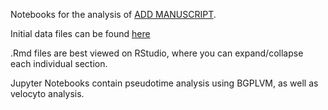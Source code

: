 Notebooks for the analysis of [ADD MANUSCRIPT](https://www.cell.com/immunity/fulltext/S1074-7613(19)30001-9).

Initial data files can be found [here](https://figshare.com/projects/Treg_scRNA-seq/38864)

.Rmd files are best viewed on RStudio, where you can expand/collapse each individual section.

Jupyter Notebooks contain pseudotime analysis using BGPLVM, as well as velocyto analysis.
